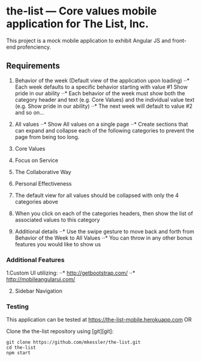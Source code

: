 # the-list — Core values mobile application for The List, Inc.

This project is a mock mobile application to exhibit Angular JS and front-end profenciency.

## Requirements

1. Behavior of the week (Default view of the application upon loading)
⋅⋅* Each week defaults to a specific behavior starting with value #1 Show pride in our ability
⋅⋅* Each behavior of the week must show both the category header and text (e.g. Core Values) and the individual value text (e.g. Show pride in our ability)
⋅⋅* The next week will default to value #2 and so on…

2. All values
⋅⋅* Show All values on a single page
⋅⋅* Create sections that can expand and collapse each of the following categories to prevent the page from being too long.
1. Core Values
2. Focus on Service
3. The Collaborative Way
4. Personal Effectiveness

3. The default view for all values should be collapsed with only the 4 categories above
4. When you click on each of the categories headers, then show the list of associated values to this category

5. Additional details
⋅⋅* Use the swipe gesture to move back and forth from Behavior of the Week to All Values
⋅⋅* You can throw in any other bonus features you would like to show us

### Additional Features

1.Custom UI utilizing:
⋅⋅* http://getbootstrap.com/
⋅⋅* http://mobileangularui.com/

2. Sidebar Navigation

### Testing

This application can be tested at https://the-list-mobile.herokuapp.com OR

Clone the the-list repository using [git][git]:

```
git clone https://github.com/mkessler/the-list.git
cd the-list
npm start

```